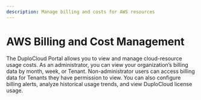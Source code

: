 ```yaml
---
description: Manage billing and costs for AWS resources
---
```


# AWS Billing and Cost Management

The DuploCloud Portal allows you to view and manage cloud-resource usage costs. As an administrator, you can view your organization’s billing data by month, week, or Tenant. Non-administrator users can access billing data for Tenants they have permission to view. You can also configure billing alerts, analyze historical usage trends, and view DuploCloud license usage.

